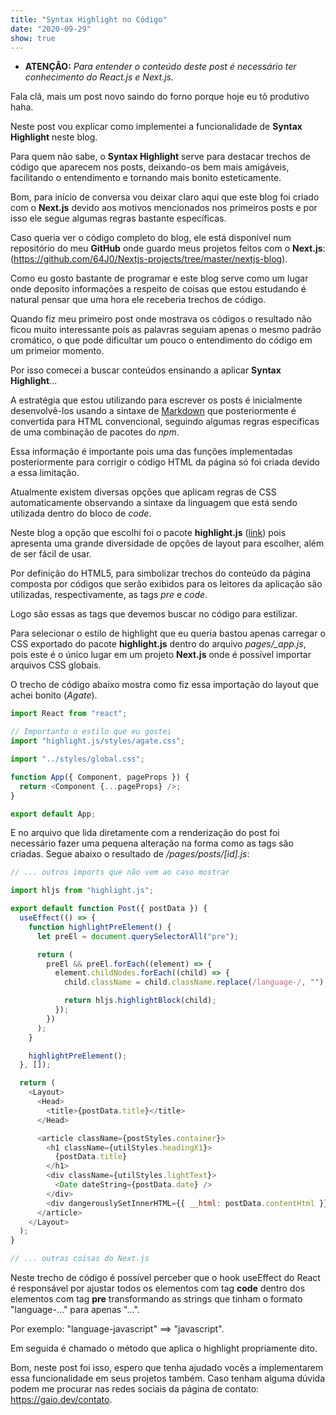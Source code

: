 ```yaml
---
title: "Syntax Highlight no Código"
date: "2020-09-29"
show: true
---
```


* **ATENÇÂO:** *Para entender o conteúdo deste post é necessário ter conhecimento do React.js e Next.js.*

Fala clã, mais um post novo saindo do forno porque hoje eu tô produtivo haha.

Neste post vou explicar como implementei a funcionalidade de **Syntax Highlight** neste blog.

Para quem não sabe, o **Syntax Highlight** serve para destacar trechos de código que aparecem nos posts, deixando-os bem mais amigáveis, facilitando o entendimento e tornando mais bonito esteticamente.

Bom, para início de conversa vou deixar claro aqui que este blog foi criado com o **Next.js** devido aos motivos mencionados nos primeiros posts e por isso ele segue algumas regras bastante específicas. 

Caso queria ver o código completo do blog, ele está disponível num repositório do meu **GitHub** onde guardo meus projetos feitos com o **Next.js**: (https://github.com/64J0/Nextjs-projects/tree/master/nextjs-blog).

Como eu gosto bastante de programar e este blog serve como um lugar onde deposito informações a respeito de coisas que estou estudando é natural pensar que uma hora ele receberia trechos de código.

Quando fiz meu primeiro post onde mostrava os códigos o resultado não ficou muito interessante pois as palavras seguiam apenas o mesmo padrão cromático, o que pode dificultar um pouco o entendimento do código em um primeior momento.

Por isso comecei a buscar conteúdos ensinando a aplicar **Syntax Highlight**...

A estratégia que estou utilizando para escrever os posts é inicialmente desenvolvê-los usando a sintaxe de [Markdown](https://pt.wikipedia.org/wiki/Markdown) que posteriormente é convertida para HTML convencional, seguindo algumas regras específicas de uma combinação de pacotes do *npm*.

Essa informação é importante pois uma das funções implementadas posteriormente para corrigir o código HTML da página só foi criada devido a essa limitação.

Atualmente existem diversas opções que aplicam regras de CSS automaticamente observando a sintaxe da linguagem que está sendo utilizada dentro do bloco de *code*.

Neste blog a opção que escolhi foi o pacote **highlight.js** ([link](https://highlightjs.org/)) pois apresenta uma grande diversidade de opções de layout para escolher, além de ser fácil de usar.

Por definição do HTML5, para simbolizar trechos do conteúdo da página composta por códigos que serão exibidos para os leitores da aplicação são utilizadas, respectivamente, as tags *pre* e *code*. 

Logo são essas as tags que devemos buscar no código para estilizar.

Para selecionar o estilo de highlight que eu queria bastou apenas carregar o CSS exportado do pacote **highlight.js** dentro do arquivo *pages/_app.js*, pois este é o único lugar em um projeto **Next.js** onde é possível importar arquivos CSS globais.

O trecho de código abaixo mostra como fiz essa importação do layout que achei bonito (*Agate*).

```javascript
import React from "react";

// Importanto o estilo que eu gostei
import "highlight.js/styles/agate.css";

import "../styles/global.css";

function App({ Component, pageProps }) {
  return <Component {...pageProps} />;
}

export default App;
```

E no arquivo que lida diretamente com a renderização do post foi necessário fazer uma pequena alteração na forma como as tags são criadas. Segue abaixo o resultado de */pages/posts/[id].js*:

```javascript
// ... outros imports que não vem ao caso mostrar

import hljs from "highlight.js";

export default function Post({ postData }) {
  useEffect(() => {
    function highlightPreElement() {
      let preEl = document.querySelectorAll("pre");

      return (
        preEl && preEl.forEach((element) => {
          element.childNodes.forEach((child) => {
            child.className = child.className.replace(/language-/, "");

            return hljs.highlightBlock(child);
          });
        })
      );
    }

    highlightPreElement();
  }, []);

  return (
    <Layout>
      <Head>
        <title>{postData.title}</title>
      </Head>

      <article className={postStyles.container}>
        <h1 className={utilStyles.headingX1}>
          {postData.title}
        </h1>
        <div className={utilStyles.lightText}>
          <Date dateString={postData.date} />
        </div>
        <div dangerouslySetInnerHTML={{ __html: postData.contentHtml }} />
      </article>
    </Layout>
  );
}

// ... outras coisas do Next.js
```

Neste trecho de código é possível perceber que o hook useEffect do React é responsável por ajustar todos os elementos com tag **code** dentro dos elementos com tag **pre** transformando as strings que tinham o formato "language-..." para apenas "...".

Por exemplo: "language-javascript" ==> "javascript".

Em seguida é chamado o método que aplica o highlight propriamente dito.

Bom, neste post foi isso, espero que tenha ajudado vocês a implementarem essa funcionalidade em seus projetos também. Caso tenham alguma dúvida podem me procurar nas redes sociais da página de contato: https://gaio.dev/contato.